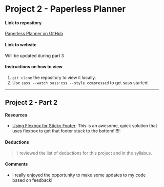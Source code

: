 # Project 2 - Paperless Planner

#### Link to repository
[Paperless Planner on GitHub](https://github.com/bSquaredweb/project-2_bellanca-brittany)

#### Link to website
Will be updated during part 3

#### Instructions on how to view
1. `git clone` the repository to view it locally.
2. Use `sass --watch sass:css --style compressed` to get sass started.

---
## Project 2 - Part 2

#### Resources
- [Using Flexbox for Sticky Footer](https://philipwalton.github.io/solved-by-flexbox/demos/sticky-footer/): This is an awesome, quick solution that uses flexbox to get that footer stuck to the bottom!!!!!!

#### Deductions
> I reviewed the list of deductions for this project and in the syllabus.

#### Comments
- I really enjoyed the opportunity to make some updates to my code based on feedback!
